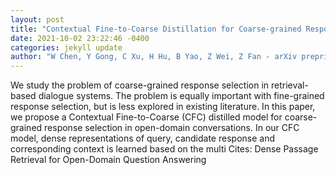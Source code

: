 ```yaml
--- 
layout: post 
title: "Contextual Fine-to-Coarse Distillation for Coarse-grained Response Selection in Open-Domain Conversations" 
date: 2021-10-02 23:22:46 -0400 
categories: jekyll update 
author: "W Chen, Y Gong, C Xu, H Hu, B Yao, Z Wei, Z Fan - arXiv preprint arXiv , 2021" 
--- 
```

We study the problem of coarse-grained response selection in retrieval-based dialogue systems. The problem is equally important with fine-grained response selection, but is less explored in existing literature. In this paper, we propose a Contextual Fine-to-Coarse (CFC) distilled model for coarse-grained response selection in open-domain conversations. In our CFC model, dense representations of query, candidate response and corresponding context is learned based on the multi Cites: Dense Passage Retrieval for Open-Domain Question Answering